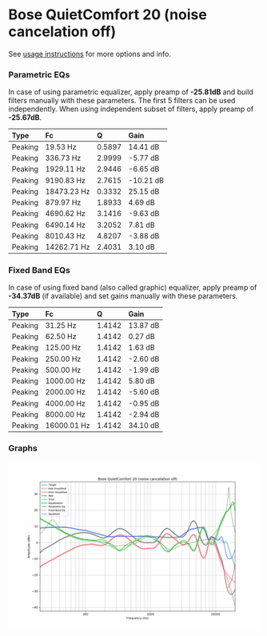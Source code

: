 # Bose QuietComfort 20 (noise cancelation off)
See [usage instructions](https://github.com/jaakkopasanen/AutoEq#usage) for more options and info.

### Parametric EQs
In case of using parametric equalizer, apply preamp of **-25.81dB** and build filters manually
with these parameters. The first 5 filters can be used independently.
When using independent subset of filters, apply preamp of **-25.67dB**.

| Type    | Fc          |      Q | Gain      |
|:--------|:------------|:-------|:----------|
| Peaking | 19.53 Hz    | 0.5897 | 14.41 dB  |
| Peaking | 336.73 Hz   | 2.9999 | -5.77 dB  |
| Peaking | 1929.11 Hz  | 2.9446 | -6.65 dB  |
| Peaking | 9190.83 Hz  | 2.7615 | -10.21 dB |
| Peaking | 18473.23 Hz | 0.3332 | 25.15 dB  |
| Peaking | 879.97 Hz   | 1.8933 | 4.69 dB   |
| Peaking | 4690.62 Hz  | 3.1416 | -9.63 dB  |
| Peaking | 6490.14 Hz  | 3.2052 | 7.81 dB   |
| Peaking | 8010.43 Hz  | 4.8207 | -3.88 dB  |
| Peaking | 14262.71 Hz | 2.4031 | 3.10 dB   |

### Fixed Band EQs
In case of using fixed band (also called graphic) equalizer, apply preamp of **-34.37dB**
(if available) and set gains manually with these parameters.

| Type    | Fc          |      Q | Gain     |
|:--------|:------------|:-------|:---------|
| Peaking | 31.25 Hz    | 1.4142 | 13.87 dB |
| Peaking | 62.50 Hz    | 1.4142 | 0.27 dB  |
| Peaking | 125.00 Hz   | 1.4142 | 1.63 dB  |
| Peaking | 250.00 Hz   | 1.4142 | -2.60 dB |
| Peaking | 500.00 Hz   | 1.4142 | -1.99 dB |
| Peaking | 1000.00 Hz  | 1.4142 | 5.80 dB  |
| Peaking | 2000.00 Hz  | 1.4142 | -5.60 dB |
| Peaking | 4000.00 Hz  | 1.4142 | -0.95 dB |
| Peaking | 8000.00 Hz  | 1.4142 | -2.94 dB |
| Peaking | 16000.01 Hz | 1.4142 | 34.10 dB |

### Graphs
![](./Bose%20QuietComfort%2020%20(noise%20cancelation%20off).png)